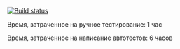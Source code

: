 [![Build status](https://ci.appveyor.com/api/projects/status/orat6raik21qjo9y?svg=true)](https://ci.appveyor.com/project/TLyzlova/patternsjson)


Время, затраченное на ручное тестирование: 1 час


Время, затраченное на написание автотестов: 6 часов
